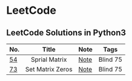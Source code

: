 # LeetCode

## LeetCode Solutions in Python3

| No. | Title | Note | Tags|
| ------------- |:-------------:| -------------| -------------|
| [54](https://leetcode.com/problems/spiral-matrix/) | Sprial Matrix | [Note](https://www.notion.so/jeewonkoo/54-Spiral-Matrix-4ba62b60740548f2807ab92768eb4d20) | Blind 75 |
| [73](https://leetcode.com/problems/set-matrix-zeroes/) | Set Matrix Zeros | [Note](https://www.notion.so/jeewonkoo/73-Set-Matrix-Zeros-9151ff09549447a3ac13b1b149043f24) | Blind 75 |
